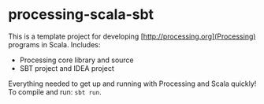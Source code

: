 # processing-scala-sbt

This is a template project for developing [http://processing.org](Processing) programs in Scala. Includes:

* Processing core library and source
* SBT project and IDEA project

Everything needed to get up and running with Processing and Scala quickly! To compile and run: `sbt run`.